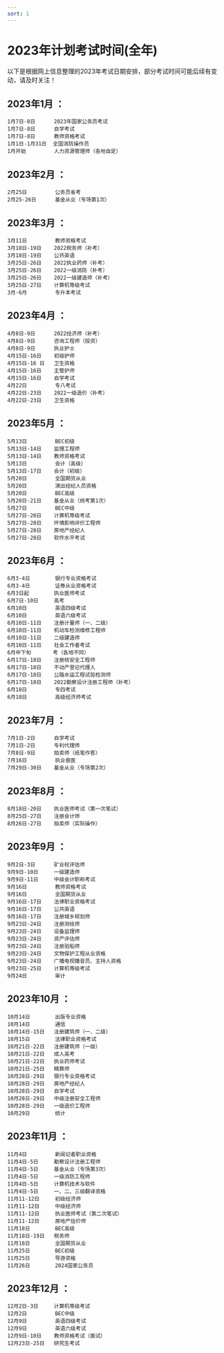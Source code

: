 ```yaml
---
sort: 1
---
```


# 2023年计划考试时间(全年)

以下是根据网上信息整理的2023年考试日期安排，部分考试时间可能后续有变动，请及时关注！
## 2023年1月 ：

	1月7日-8日      2023年国家公务员考试
	1月7日-8日      自学考试
	1月7日-8日      教师资格考试
	1月1日-1月31日  全国消防操作员
	1月开始  		 人力资源管理师（各地自定）

## 2023年2月 ：

	2月25日         公务员省考
	2月25-26日      基金从业（专场第1次）

## 2023年3月 ：

	3月11日         教师资格考试
	3月18日-19日    2022税务师（补考）
	3月18日-19日    公共英语
	3月25日-26日    2022执业药师（补考）
	3月25日-26日    2022一级消防（补考）
	3月25日-26日    2022一级建造师（补考）
	3月25日-27日    计算机等级考试
	3月-6月         专升本考试

## 2023年4月 ：

	4月8日-9日      2022经济师（补考）
	4月8日-9日      咨询工程师（投资）
	4月8日-9日      执业护士
	4月15日-16日    初级护师
	4月15日-16 日   卫生资格
	4月15日-16日    主管护师
	4月15日-16日    自学考试
	4月22日         专八考试
	4月22日-23日    2022一级造价（补考）
	4月22日-23日    卫生资格

## 2023年5月 ：

	5月13日         BEC初级
	5月13日-14日    监理工程师
	5月13日-14日    教师资格考试
	5月13日         会计（高级）
	5月13日-17日    会计（初级）
	5月20日         全国期货从业
	5月20日         演出经纪人员资格
	5月20日         BEC高级
	5月20日-21日    基金从业（统考第1次）
	5月27日         BEC中级
	5月27日-28日    计算机等级考试
	5月27日-28日    环境影响评价工程师
	5月27日-28日    房地产经纪人
	5月27日-28日    软件水平考试

## 2023年6月 ：

	6月3-4日        银行专业资格考试
	6月3-4日        证券从业资格考试
	6月3日起        执业医师考试
	6月7日-10日     高考
	6月10日         英语四级考试
	6月10日         英语六级考试
	6月10日-11日    注册计量师（一、二级）
	6月10日-11日    机动车检测维修工程师
	6月10日-11日    二级建造师
	6月10日-11日    社会工作者考试
	6月中下旬    	考（各地不同）
	6月17日-18日    注册核安全工程师
	6月17日-18日    不动产登记代理人
	6月17日-18日    公路水运工程试验检测师
	6月17日-18日    2022勘察设计注册工程师（补考）
	6月18日         专四考试
	6月18日         高级经济师考试

## 2023年7月 ：

	7月1日-2日      自学考试
	7月1日-2日      专利代理师
	7月8日-9日      拍卖师（纸笔作答）
	7月16日         执业兽医
	7月29日-30日    基金从业（专场第2次）

## 2023年8月 ：

	8月18日-20日    执业医师考试（第一次笔试）
	8月25日-27日    注册会计师
	8月26日-27日    拍卖师（实际操作）

## 2023年9月 ：

	9月2日-3日      矿业权评估师
	9月9日-10日     一级建造师
	9月9日-11日     中级会计职称考试
	9月16日         教师资格考试
	9月16日         全国期货从业
	9月16日-17日    法律职业资格考试
	9月16日-17日    公共英语
	9月16日-17日    注册城乡规划师
	9月23日-24日    注册测绘师
	9月23日-24日    设备监理师
	9月23日-24日    资产评估师
	9月23日-24日    注册验船师
	9月23日-24日    文物保护工程从业资格
	9月23日-24日    广播电视播音员、主持人资格
	9月23日-25日    计算机等级考试
	9月24日         审计

## 2023年10月 ：

	10月14日        出版专业资格
	10月14日        通信
	10月14日-15日   注册建筑师（一、二级）
	10月15日        法律职业资格考试
	10月21日-22日   注册建筑师（一级）
	10月21日-22日   成人高考
	10月21日-22日   执业药师考试
	10月21日-25日   精算师
	10月28日-29日   银行专业资格考试
	10月28日-29日   房地产经纪人
	10月28日-29日   自学考试
	10月28日-29日   中级注册安全工程师
	10月28日-29日   一级造价工程师
	10月29日        统计
					
## 2023年11月 ：     
					
	11月4日         新闻记者职业资格
	11月4日-5日     勘察设计注册工程师
	11月4日-5日     基金从业（专场第3次）
	11月4日-5日     一级消防工程师
	11月4日-5日     计算机技术与软件
	11月4日-5日     一、二、三级翻译资格
	11月11-12日     初级经济师
	11月11-12日     中级经济师
	11月11-12日     执业医师考试（第二次笔试）
	11月11-12日     房地产估价师
	11月18日        BEC高级
	11月18日-19日   税务师
	11月18日        全国期货从业
	11月25日        BEC初级
	11月25日        导游资格
	11月26日        2024国家公务员

## 2023年12月 ：

	12月2日-3日     计算机等级考试
	12月2日         BEC中级
	12月9日         英语四级考试
	12月9日         英语六级考试
	12月9日-10日    教师资格考试（面试）
	12月23日-25日   研究生考试
